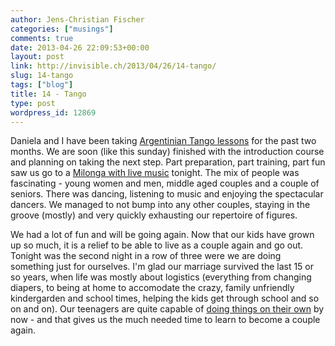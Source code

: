 ```yaml
---
author: Jens-Christian Fischer
categories: ["musings"]
comments: true
date: 2013-04-26 22:09:53+00:00
layout: post
link: http://invisible.ch/2013/04/26/14-tango/
slug: 14-tango
tags: ["blog"]
title: 14 - Tango
type: post
wordpress_id: 12869
---
```


Daniela and I have been taking [Argentinian Tango lessons](http://www.elsocial.ch/) for the past two months. We are soon (like this sunday) finished with the introduction course and planning on taking the next step. Part preparation, part training, part fun saw us go to a [Milonga with live music](http://www.elsocial.ch/Pages/Tango_tanzabende.html) tonight. The mix of people was fascinating - young women and men, middle aged couples and a couple of seniors. There was dancing, listening to music and enjoying the spectacular dancers. We managed to not bump into any other couples, staying in the groove (mostly) and very quickly exhausting our repertoire of figures.

We had a lot of fun and will be going again. Now that our kids have grown up so much, it is a relief to be able to live as a couple again and go out. Tonight was the second night in a row of three were we are doing something just for ourselves. I'm glad our marriage survived the last 15 or so years, when life was mostly about logistics (everything from changing diapers, to being at home to accomodate the crazy, family unfriendly kindergarden and school times, helping the kids get through school and so on and on). Our teenagers are quite capable of [doing things on their own](/2013/03/09/60-life-game-video/) by now - and that gives us the much needed time to learn to become a couple again.
